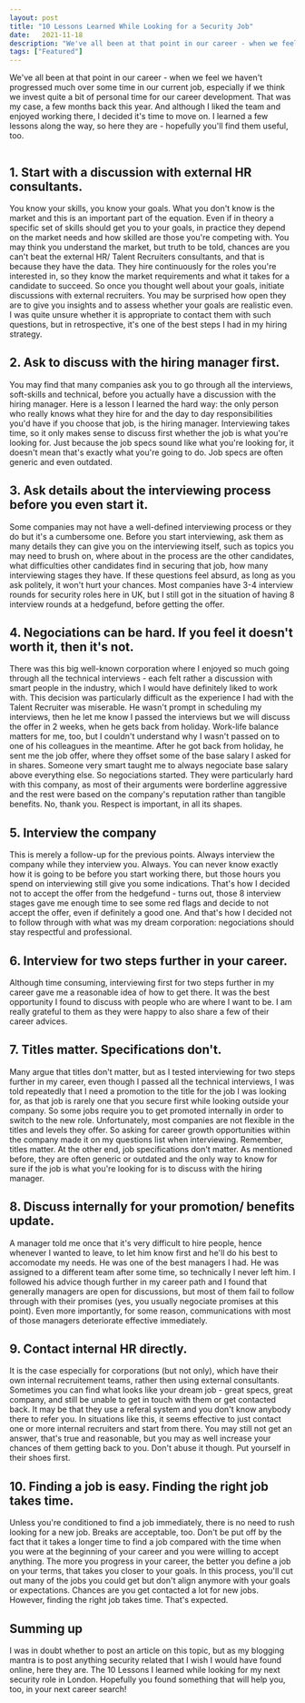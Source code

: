 ```yaml
---
layout: post
title: "10 Lessons Learned While Looking for a Security Job"
date:   2021-11-18
description: "We've all been at that point in our career - when we feel we haven't progressed much over some time in our current job, especially if you think you invest quite a bit of personal time for your career development. That was my case, too, a few months back this year. And although I liked the team and enjoyed working there, I decided it's time to move on. I learned a few lessons along the way, so here they are - hopefully you'll find them useful, too."
tags: ["Featured"]
---
```


We've all been at that point in our career - when we feel we haven't progressed much over some time in our current job, especially if we think we invest quite a bit of personal time for our career development. That was my case, a few months back this year. And although I liked the team and enjoyed working there, I decided it's time to move on. I learned a few lessons along the way, so here they are - hopefully you'll find them useful, too.

<figure>
	<img src="{{ '/assets/img/career_next_step.jpg' | prepend: site.baseurl }}" alt=""> 
</figure>


## 1. Start with a discussion with external HR consultants.

You know your skills, you know your goals. What you don't know is the market and this is an important part of the equation. Even if in theory a specific set of skills should get you to your goals, in practice they depend on the market needs and how skilled are those you're competing with. You may think you understand the market, but truth to be told, chances are you can't beat the external HR/ Talent Recruiters consultants, and that is because they have the data. They hire continuously for the roles you're interested in, so they know the market requirements and what it takes for a candidate to succeed.
So once you thought well about your goals, initiate discussions with external recruiters. You may be surprised how open they are to give you insights and to assess whether your goals are realistic even. I was quite unsure whether it is appropriate to contact them with such questions, but in retrospective, it's one of the best steps I had in my hiring strategy.

## 2. Ask to discuss with the hiring manager first.

You may find that many companies ask you to go through all the interviews, soft-skills and technical, before you actually have a discussion with the hiring manager. Here is a lesson I learned the hard way: the only person who really knows what they hire for and the day to day responsibilities you'd have if you choose that job, is the hiring manager. Interviewing takes time, so it only makes sense to discuss first whether the job is what you're looking for. Just because the job specs sound like what you're looking for, it doesn't mean that's exactly what you're going to do. Job specs are often generic and even outdated.

## 3. Ask details about the interviewing process before you even start it.

Some companies may not have a well-defined interviewing process or they do but it's a cumbersome one. Before you start interviewing, ask them as many details they can give you on the interviewing itself, such as topics you may need to brush on, where about in the process are the other candidates, what difficulties other candidates find in securing that job, how many interviewing stages they have. If these questions feel absurd, as long as you ask politely, it won't hurt your chances. Most companies have 3-4 interview rounds for security roles here in UK, but I still got in the situation of having 8 interview rounds at a hedgefund, before getting the offer.

## 4. Negociations can be hard. If you feel it doesn't worth it, then it's not.

There was this big well-known corporation where I enjoyed so much going through all the technical interviews - each felt rather a discussion with smart people in the industry, which I would have definitely liked to work with. This decision was particularly difficult as the experience I had with the Talent Recruiter was miserable. He wasn't prompt in scheduling my interviews, then he let me know I passed the interviews but we will discuss the offer in 2 weeks, when he gets back from holiday. Work-life balance matters for me, too, but I couldn't understand why I wasn't passed on to one of his colleagues in the meantime. After he got back from holiday, he sent me the job offer, where they offset some of the base salary I asked for in shares. Someone very smart taught me to always negociate base salary above everything else. 
So negociations started. They were particularly hard with this company, as most of their arguments were borderline aggressive and the rest were based on the company's reputation rather than tangible benefits. No, thank you. Respect is important, in all its shapes.

## 5. Interview the company

This is merely a follow-up for the previous points. Always interview the company while they interview you. Always. You can never know exactly how it is going to be before you start working there, but those hours you spend on interviewing still give you some indications. That's how I decided not to accept the offer from the hedgefund - turns out, those 8 interview stages gave me enough time to see some red flags and decide to not accept the offer, even if definitely a good one. And that's how I decided not to follow through with what was my dream corporation: negociations should stay respectful and professional.

## 6. Interview for two steps further in your career.

Although time consuming, interviewing first for two steps further in my career gave me a reasonable idea of how to get there. It was the best opportunity I found to discuss with people who are where I want to be. I am really grateful to them as they were happy to also share a few of their career advices.

## 7. Titles matter. Specifications don't.

Many argue that titles don't matter, but as I tested interviewing for two steps further in my career, even though I passed all the technical interviews, I was told repeatedly that I need a promotion to the title for the job I was looking for, as that job is rarely one that you secure first while looking outside your company. So some jobs require you to get promoted internally in order to switch to the new role. Unfortunately, most companies are not flexible in the titles and levels they offer. So asking for career growth opportunities within the company made it on my questions list when interviewing. Remember, titles matter.
At the other end, job specifications don't matter. As mentioned before, they are often generic or outdated and the only way to know for sure if the job is what you're looking for is to discuss with the hiring manager.

## 8. Discuss internally for your promotion/ benefits update.

A manager told me once that it's very difficult to hire people, hence whenever I wanted to leave, to let him know first and he'll do his best to accomodate my needs. He was one of the best managers I had. He was assigned to a different team after some time, so technically I never left him.
I followed his advice though further in my career path and I found that generally managers are open for discussions, but most of them fail to follow through with their promises (yes, you usually negociate promises at this point). Even more importantly, for some reason, communications with most of those managers deteriorate effective immediately.

## 9. Contact internal HR directly.

It is the case especially for corporations (but not only), which have their own internal recruitement teams, rather then using external consultants. Sometimes you can find what looks like your dream job - great specs, great company, and still be unable to get in touch with them or get contacted back. It may be that they use a referal system and you don't know anybody there to refer you. In situations like this, it seems effective to just contact one or more internal recruiters and start from there. You may still not get an answer, that's true and reasonable, but you may as well increase your chances of them getting back to you. Don't abuse it though. Put yourself in their shoes first.

## 10. Finding a job is easy. Finding the right job takes time.

Unless you're conditioned to find a job immediately, there is no need to rush looking for a new job. Breaks are acceptable, too. Don't be put off by the fact that it takes a longer time to find a job compared with the time when you were at the beginning of your career and you were willing to accept anything. The more you progress in your career, the better you define a job on your terms, that takes you closer to your goals. In this process, you'll cut out many of the jobs you could get but don't align anymore with your goals or expectations. Chances are you get contacted a lot for new jobs. However, finding the right job takes time. That's expected.

## Summing up

I was in doubt whether to post an article on this topic, but as my blogging mantra is to post anything security related that I wish I would have found online, here they are. The 10 Lessons I learned while looking for my next security role in London. Hopefully you found something that will help you, too, in your next career search!
